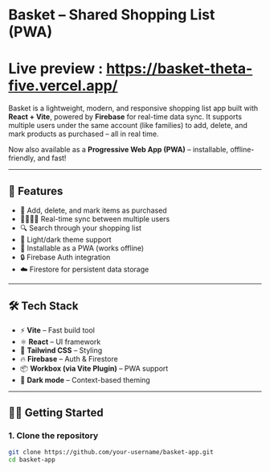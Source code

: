 #  Basket – Shared Shopping List (PWA)
# Live preview : https://basket-theta-five.vercel.app/

Basket is a lightweight, modern, and responsive shopping list app built with **React + Vite**, powered by **Firebase** for real-time data sync. It supports multiple users under the same account (like families) to add, delete, and mark products as purchased – all in real time.

Now also available as a **Progressive Web App (PWA)** – installable, offline-friendly, and fast!

---

## 🚀 Features

- 🧾 Add, delete, and mark items as purchased
- 👨‍👩‍👧‍👦 Real-time sync between multiple users
- 🔍 Search through your shopping list
- 🌙 Light/dark theme support
- 📲 Installable as a PWA (works offline)
- 🔒 Firebase Auth integration
- ☁️ Firestore for persistent data storage

---

## 🛠 Tech Stack

- ⚡ **Vite** – Fast build tool
- ⚛️ **React** – UI framework
- 🧪 **Tailwind CSS** – Styling
- 🔥 **Firebase** – Auth & Firestore
- 📦 **Workbox (via Vite Plugin)** – PWA support
- 🌙 **Dark mode** – Context-based theming

---

## 🧑‍💻 Getting Started

### 1. Clone the repository

```bash
git clone https://github.com/your-username/basket-app.git
cd basket-app
